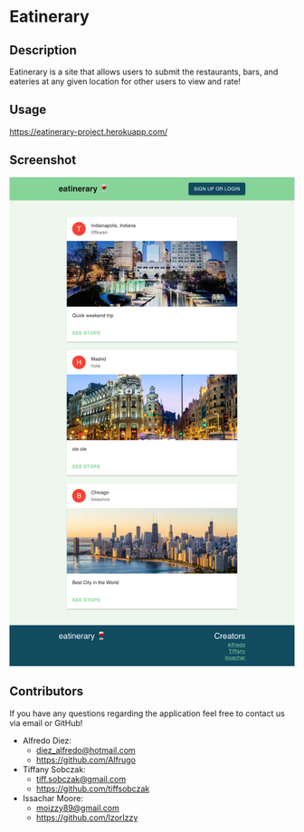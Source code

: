 # Eatinerary

## Description

Eatinerary is a site that allows users to submit the restaurants, bars, and eateries at any given location for other users to view and rate!

## Usage

https://eatinerary-project.herokuapp.com/

## Screenshot

![Eatinerary Screenshot](./client/public/eatinerary-screenshot.png)

## Contributors

If you have any questions regarding the application feel free to contact us via email or GitHub!

- Alfredo Diez:
  - diez_alfredo@hotmail.com
  - https://github.com/Alfrugo
- Tiffany Sobczak:
  - tiff.sobczak@gmail.com
  - https://github.com/tiffsobczak
- Issachar Moore:
  - moizzy89@gmail.com
  - https://github.com/IzorIzzy
